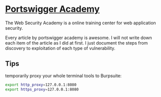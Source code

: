 # [Portswigger Academy](https://portswigger.net/web-security/)

The Web Security Academy is a online training center for web application security.

Every article by portswigger academy is awesome. I will not write down each item of the article as I did at first. I just document the steps from discovery to exploitation of each type of vulnerability.

## Tips

temporarily proxy your whole terminal tools to Burpsuite:

```bash
export http_proxy=127.0.0.1:8080
export https_proxy=127.0.0.1:8080
```
